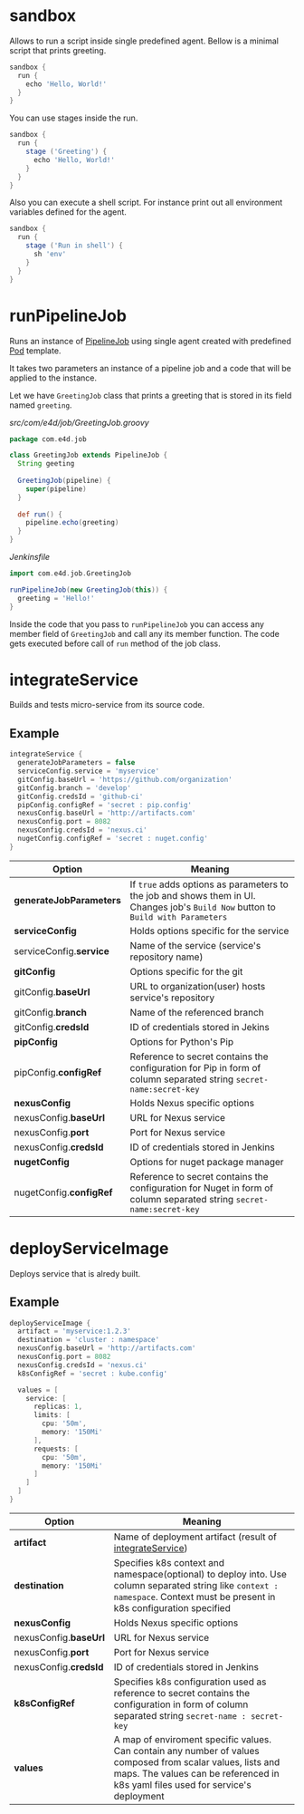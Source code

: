 # sandbox
Allows to run a script inside single predefined agent.
Bellow is a minimal script that prints greeting.
```groovy
sandbox {
  run {
    echo 'Hello, World!'
  }
}
```
You can use stages inside the run.
```groovy
sandbox {
  run {
    stage ('Greeting') {
      echo 'Hello, World!'
    }
  }
}
```
Also you can execute a shell script. For instance print out all environment variables defined for the agent.
```groovy
sandbox {
  run {
    stage ('Run in shell') {
      sh 'env'
    }
  }
}
```

# runPipelineJob
Runs an instance of [PipelineJob](/src/com/e4d/job/README.md#pipelinejob) using single agent created with predefined [Pod](https://kubernetes.io/docs/concepts/workloads/pods/pod-overview/) template.

It takes two parameters an instance of a pipeline job and a code that will be applied to the instance.

Let we have `GreetingJob` class that prints a greeting that is stored in its field named `greeting`.

_src/com/e4d/job/GreetingJob.groovy_
```groovy
package com.e4d.job

class GreetingJob extends PipelineJob {
  String geeting
  
  GreetingJob(pipeline) {
    super(pipeline)
  }
  
  def run() {
    pipeline.echo(greeting)
  }
}
```
_Jenkinsfile_
```groovy
import com.e4d.job.GreetingJob

runPipelineJob(new GreetingJob(this)) {
  greeting = 'Hello!'
}
```
Inside the code that you pass to `runPipelineJob` you can access any member field of `GreetingJob` and call any its member function. The code gets executed before call of `run` method of the job class.

# integrateService
Builds and tests micro-service from its source code.
## Example
```groovy
integrateService {
  generateJobParameters = false
  serviceConfig.service = 'myservice'
  gitConfig.baseUrl = 'https://github.com/organization'
  gitConfig.branch = 'develop'
  gitConfig.credsId = 'github-ci'
  pipConfig.configRef = 'secret : pip.config'
  nexusConfig.baseUrl = 'http://artifacts.com'
  nexusConfig.port = 8082
  nexusConfig.credsId = 'nexus.ci'
  nugetConfig.configRef = 'secret : nuget.config'
}
```
Option|Meaning|
-|-
**generateJobParameters** | If `true` adds options as parameters to the job and shows them in UI. Changes job's `Build Now` button to `Build with Parameters`
**serviceConfig** | Holds options specific for the service
serviceConfig.**service** | Name of the service (service's repository name)
**gitConfig** | Options specific for the git
gitConfig.**baseUrl** | URL to organization(user) hosts service's repository
gitConfig.**branch** | Name of the referenced branch
gitConfig.**credsId** | ID of credentials stored in Jekins
**pipConfig** | Options for Python's Pip
pipConfig.**configRef** | Reference to secret contains the configuration for Pip in form of column separated string `secret-name:secret-key`
**nexusConfig** | Holds Nexus specific options
nexusConfig.**baseUrl** | URL for Nexus service
nexusConfig.**port** | Port for Nexus service
nexusConfig.**credsId** | ID of credentials stored in Jenkins
**nugetConfig** | Options for nuget package manager
nugetConfig.**configRef** | Reference to secret contains the configuration for Nuget in form of column separated string `secret-name:secret-key`

# deployServiceImage
Deploys service that is alredy built.
## Example
```groovy
deployServiceImage {
  artifact = 'myservice:1.2.3'
  destination = 'cluster : namespace'
  nexusConfig.baseUrl = 'http://artifacts.com'
  nexusConfig.port = 8082
  nexusConfig.credsId = 'nexus.ci'
  k8sConfigRef = 'secret : kube.config'

  values = [
    service: [
      replicas: 1,
      limits: [
        cpu: '50m',
        memory: '150Mi'
      ],
      requests: [
        cpu: '50m',
        memory: '150Mi'
      ]
    ]
  ]
}
```
Option|Meaning|
-|-
**artifact** | Name of deployment artifact (result of [integrateService](#integrateService))
**destination** | Specifies k8s context and namespace(optional) to deploy into. Use column separated string like `context : namespace`. Context must be present in k8s configuration specified
**nexusConfig** | Holds Nexus specific options
nexusConfig.**baseUrl** | URL for Nexus service
nexusConfig.**port** | Port for Nexus service
nexusConfig.**credsId** | ID of credentials stored in Jenkins
**k8sConfigRef** | Specifies k8s configuration used as reference to secret contains the configuration in form of column separated string `secret-name : secret-key`
**values** | A map of enviroment specific values. Can contain any number of values composed from scalar values, lists and maps. The values can be referenced in k8s yaml files used for service's deployment
